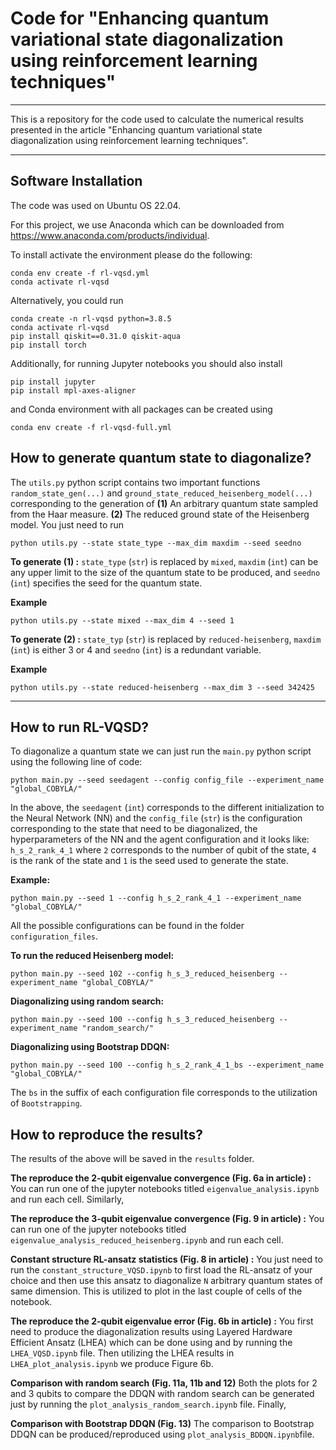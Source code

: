 # Code for "Enhancing quantum variational state diagonalization using reinforcement learning techniques"

---

This is a repository for the code used to calculate the numerical results presented in the article "Enhancing quantum variational state diagonalization using reinforcement learning techniques".

---

## Software Installation
The code was used on Ubuntu OS 22.04.

For this project, we use Anaconda which can be downloaded from https://www.anaconda.com/products/individual.

To install activate the environment please do the following:

```
conda env create -f rl-vqsd.yml
conda activate rl-vqsd 
```
Alternatively, you could run
```
conda create -n rl-vqsd python=3.8.5
conda activate rl-vqsd
pip install qiskit==0.31.0 qiskit-aqua
pip install torch
```

Additionally, for running Jupyter notebooks you should also install
```
pip install jupyter
pip install mpl-axes-aligner
```
and Conda environment with all packages can be created using
```
conda env create -f rl-vqsd-full.yml
```

## How to generate quantum state to diagonalize?

The `utils.py` python script contains two important functions `random_state_gen(...)` and `ground_state_reduced_heisenberg_model(...)` corresponding to the generation of **(1)** An arbitrary quantum state sampled from the Haar measure. **(2)** The reduced ground state of the Heisenberg model. You just need to run
```
python utils.py --state state_type --max_dim maxdim --seed seedno
```
**To generate (1) :** `state_type` (`str`) is replaced by `mixed`, `maxdim` (`int`) can be any upper limit to the size of the quantum state to be produced, and `seedno` (`int`) specifies the seed for the quantum state.

**Example** 
``` 
python utils.py --state mixed --max_dim 4 --seed 1
```


**To generate (2) :** `state_typ` (`str`) is replaced by `reduced-heisenberg`, `maxdim` (`int`) is either 3 or 4 and `seedno` (`int`) is a redundant variable.

**Example** 
``` 
python utils.py --state reduced-heisenberg --max_dim 3 --seed 342425
```

---
## How to run RL-VQSD?

To diagonalize a quantum state we can just run the `main.py` python script using the following line of code:

```
python main.py --seed seedagent --config config_file --experiment_name "global_COBYLA/"
```

In the above, the `seedagent` (`int`) corresponds to the different initialization to the Neural Network (NN) and the `config_file` (`str`) is the configuration corresponding to the state that need to be diagonalized, the hyperparameters of the NN and the agent configuration and it looks like: `h_s_2_rank_4_1`  where `2` corresponds to the number of qubit of the state, `4` is the rank of the state and `1` is the seed used to generate the state.

**Example:** 
```
python main.py --seed 1 --config h_s_2_rank_4_1 --experiment_name "global_COBYLA/"
```

All the possible configurations can be found in the folder `configuration_files`.

**To run the reduced Heisenberg model:**

```
python main.py --seed 102 --config h_s_3_reduced_heisenberg --experiment_name "global_COBYLA/"
```

**Diagonalizing using random search:**

```
python main.py --seed 100 --config h_s_3_reduced_heisenberg --experiment_name "random_search/"
```

**Diagonalizing using Bootstrap DDQN:**

```
python main.py --seed 100 --config h_s_2_rank_4_1_bs --experiment_name "global_COBYLA/"
```

The `bs` in the suffix of each configuration file corresponds to the utilization of `Bootstrapping`.

## How to reproduce the results?
The results of the above will be saved in the `results` folder.

**The reproduce the 2-qubit eigenvalue convergence (Fig. 6a in article) :** You can run one of the jupyter notebooks titled `eigenvalue_analysis.ipynb` and run each cell. Similarly,

**The reproduce the 3-qubit eigenvalue convergence (Fig. 9 in article) :** You can run one of the jupyter notebooks titled `eigenvalue_analysis_reduced_heisenberg.ipynb` and run each cell.

**Constant structure RL-ansatz statistics (Fig. 8 in article) :** You just need to run the `constant_structure_VQSD.ipynb` to first load the RL-ansatz of your choice and then use this ansatz to diagonalize `N` arbitrary quantum states of same dimension. This is utilized to plot in the last couple of cells of the notebook.

**The reproduce the 2-qubit eigenvalue error (Fig. 6b in article) :** You first need to produce the diagonalization results using Layered Hardware Efficient Ansatz (LHEA) which can be done using and by running the `LHEA_VQSD.ipynb` file. Then utilizing the LHEA results in `LHEA_plot_analysis.ipynb` we produce Figure 6b.

**Comparison with random search (Fig. 11a, 11b and 12)** Both the plots for 2 and 3 qubits to compare the DDQN with random search can be generated just by running the `plot_analysis_random_search.ipynb` file. Finally,

**Comparison with Bootstrap DDQN (Fig. 13)** The comparison to Bootstrap DDQN can be produced/reproduced using `plot_analysis_BDDQN.ipynb`file. 
